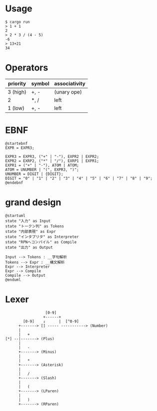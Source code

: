 # Usage

```
$ cargo run
> 1 + 1
2
> 2 * 3 / (4 - 5)
-6
> 13+21
34
```

# Operators

| priority | symbol | associativity |
| -------- | ------ | ------------- |
| 3 (high) | +, -   | (unary ope)   |
| 2        | *, /   | left          |
| 1 (low)  | +, -   | left          |

# EBNF


```plantuml
@startebnf
EXPR = EXPR3;

EXPR3 = EXPR3, ("+" | "-"), EXPR2 | EXPR2;
EXPR2 = EXRP2, ("*" | "/"), EXRP1 | EXPR1;
EXPR1 = ("+" | "-"), ATOM | ATOM;
ATOM = UNUMBER | "(", EXPR3, ")";
UNUMBER = DIGIT | {DIGIT};
DIGIT = "0" | "1" | "2" | "3" | "4" | "5" | "6" | "7" | "8" | "9";
@endebnf
```

# grand design

```plantuml
@startuml
state "入力" as Input
state "トークン列" as Tokens
state "内部表現" as Expr
state "インタプリタ" as Interpreter
state "RPNへコンパイル" as Compile
state "出力" as Output

Input --> Tokens : __字句解析
Tokens --> Expr : __構文解析
Expr --> Interpreter
Expr --> Compile
Compile --> Output
@enduml
```

# Lexer

```
                  [0-9]
                 +------+
        [0-9]    ↓      |  [^0-9]
      +-------> [] ----- -----------> (Number)
      |
      |   +
[*] --|-------> (Plus)
      |
      |   -
      +-------> (Minus)
      |
      |   *
      +-------> (Asterisk)
      |
      |   /
      +-------> (Slash)
      |
      |   (
      +-------> (LParen)
      |
      |   )
      +-------> (RParen)
      
      
```